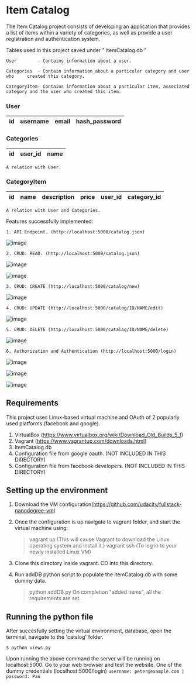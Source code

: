 # Item Catalog

The Item Catalog project consists of developing an application that provides a list of items within a variety of categories, as well as provide a user registration and authentication system.

Tables used in this project saved under " itemCatalog.db " 
    
    User        - Contains information about a user.

    Categories  - Contain information about a particular category and user who     created this category. 
    
    CategoryItem- Contains information about a particular item, associated category and the user who created this item.
### User
| id | username | email | hash_password |
|:--:|---------:|:-----:|:-------------:|

### Categories
| id | user_id | name |
|:--:|--------:|:-----:|
    A relation with User. 

### CategoryItem
| id | name | description | price | user_id | category_id |
|----|------|-------------|-------|---------|-------------|
    A relation with User and Categories.

Features successfully implemented:
    
    1. API Endpoint. (http://localhost:5000/catalog.json)
![image](https://user-images.githubusercontent.com/13224901/35765575-bd2d331c-08ec-11e8-8fcf-61926c31d512.png)

    2. CRUD: READ. (http://localhost:5000/catalog.json)
![image](https://user-images.githubusercontent.com/13224901/35765666-cd1f24a4-08ee-11e8-914a-a3d86fdb5eb1.png)

![image](https://user-images.githubusercontent.com/13224901/35765698-8195026e-08ef-11e8-997a-2286e21f1e35.png)

    3. CRUD: CREATE (http://localhost:5000/catalog/new)
![image](https://user-images.githubusercontent.com/13224901/35765760-a6745b42-08f0-11e8-87ef-39ea19e2b28e.png)

    4. CRUD: UPDATE (http://localhost:5000/catalog/ID/NAME/edit)
![image](https://user-images.githubusercontent.com/13224901/35765762-aec7a038-08f0-11e8-90ee-9059360d3051.png)

    5. CRUD: DELETE (http://localhost:5000/catalog/ID/NAME/delete)
![image](https://user-images.githubusercontent.com/13224901/35765765-b3742fd4-08f0-11e8-8c7b-281b7ab62bba.png)

    6. Authorization and Authentication (http://localhost:5000/login)
![image](https://user-images.githubusercontent.com/13224901/35765738-3bd51f56-08f0-11e8-905d-6af59657c90f.png)

![image](https://user-images.githubusercontent.com/13224901/35765739-3f4a872a-08f0-11e8-8ba2-ccf35e09d9c8.png)

![image](https://user-images.githubusercontent.com/13224901/35765731-2420a9a2-08f0-11e8-8ec7-0c9e68b5b033.png)
    
## Requirements

This project uses Linux-based virtual machine and OAuth of 2 popularly used platforms (facebook and google).

1. VirtualBox (https://www.virtualbox.org/wiki/Download_Old_Builds_5_1)
2. Vagrant (https://www.vagrantup.com/downloads.html)
3. itemCatalog.db
4. Configuration file from google oauth. (NOT INCLUDED IN THIS DIRECTORY)
5. Configuration file from facebook developers. (NOT INCLUDED IN THIS DIRECTORY)

## Setting up the environment

1. Download the VM configuration(https://github.com/udacity/fullstack-nanodegree-vm)
2. Once the configuration is up navigate to vagrant folder, and start the virtual machine using:
    > vagrant up (This will cause Vagrant to download the Linux operating system and install it.)
    > vagrant ssh (To log in to your newly installed Linux VM)

3. Clone this directory inside vagrant. CD into this directory.
4. Run addDB python script to populate the itemCatalog.db with some dummy data.
    > python addDB.py
    > On completion "added items", all the requirements are set. 
    
## Running the python file

After succesfully setting the virtual environment, database, open the terminal, navigate to the 'catalog' folder.

```
$ python views.py
```
Upon running the above command the server will be running on localhost:5000. Go to your web browser and test the website. One of the dummy credentials (localhost:5000/login)
    ```
    username: peter@example.com |
    password: Pan
    ```